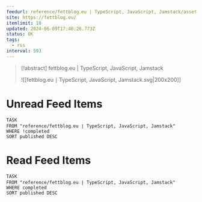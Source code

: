 ```yaml
---
feedurl: reference/fettblog․eu ∣ TypeScript, JavaScript, Jamstack/assets/feed.xml
site: https://fettblog.eu/
itemlimit: 10
updated: 2024-06-09T17:40:26.773Z
status: OK
tags:
  - rss
interval: 593
---
```


> [!abstract] fettblog.eu | TypeScript, JavaScript, Jamstack
> 
>
> ![[fettblog․eu ∣ TypeScript, JavaScript, Jamstack.svg|200x200]]
# Unread Feed Items
~~~dataview
TASK
FROM "reference/fettblog․eu ∣ TypeScript, JavaScript, Jamstack"
WHERE !completed
SORT published DESC
~~~

# Read Feed Items
~~~dataview
TASK
FROM "reference/fettblog․eu ∣ TypeScript, JavaScript, Jamstack"
WHERE completed
SORT published DESC
~~~
